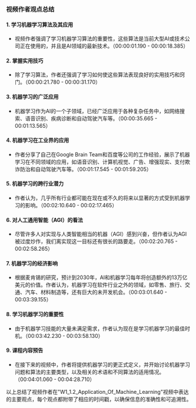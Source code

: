 ### 视频作者观点总结

#### 1. 学习机器学习算法及其应用
- 视频作者强调了学习机器学习算法的重要性，这些算法是当前大型AI或技术公司正在使用的，并且是AI领域的最新技术。（00:00:01.190 - 00:00:18.385）

#### 2. 掌握实用技巧
- 除了学习算法，作者还强调了学习如何使这些算法表现良好的实用技巧和窍门。（00:00:21.780 - 00:00:31.170）

#### 3. 机器学习的广泛应用
- 机器学习作为AI的一个子领域，已经广泛应用于各种复杂任务中，如网络搜索、语音识别、疾病诊断和自动驾驶汽车等。（00:00:35.665 - 00:01:13.565）

#### 4. 机器学习在工业界的应用
- 作者分享了自己在Google Brain Team和百度等公司的工作经验，展示了机器学习在不同领域的应用，如语音识别、计算机视觉、广告、增强现实、支付欺诈防治和自动驾驶汽车等。（00:01:17.545 - 00:01:59.205）

#### 5. 机器学习的跨行业潜力
- 作者认为，几乎所有行业都可能在现在或不久的将来以显著的方式受到机器学习的影响。（00:02:10.640 - 00:02:17.465）

#### 6. 对人工通用智能（AGI）的看法
- 尽管许多人对实现与人类智能相当的机器（AGI）感到兴奋，但作者认为AGI被过度炒作，我们离实现这一目标还有很长的路要走。（00:02:20.765 - 00:02:58.265）

#### 7. 机器学习的经济影响
- 根据麦肯锡的研究，预计到2030年，AI和机器学习每年将创造额外的13万亿美元的价值。作者认为，机器学习在软件行业之外的领域，如零售、旅行、交通、汽车、材料制造等，还有巨大的未开发机会。（00:03:01.640 - 00:03:39.155）

#### 8. 学习机器学习的重要性
- 由于机器学习技能的大量未满足需求，作者认为现在是学习机器学习的最佳时机。（00:03:42.230 - 00:03:58.130）

#### 9. 课程内容预告
- 在接下来的视频中，作者将提供机器学习的更正式定义，并开始讨论机器学习问题和算法的主要类型，以及相关的术语和不同算法的适用情况。（00:04:01.060 - 00:04:28.710）

以上总结了视频作者在"W1_1.2_Application_Of_Machine_Learning"视频中表达的主要观点，每个观点都附带了相应的时间戳，以确保信息的准确性和可追溯性。